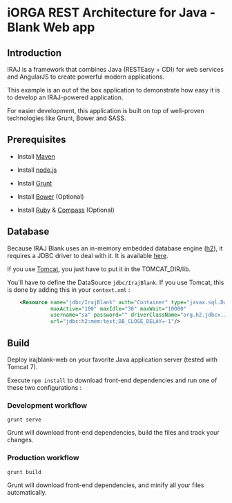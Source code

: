 # iORGA REST Architecture for Java - Blank Web app

## Introduction

IRAJ is a framework that combines Java (RESTEasy + CDI) for web services and AngularJS to create powerful modern applications.

This example is an out of the box application to demonstrate how easy it is to develop an IRAJ-powered application.

For easier development, this application is built on top of well-proven technologies like Grunt, Bower and SASS.

## Prerequisites

* Install [Maven](http://maven.apache.org/)

* Install [node.js](http://nodejs.org)

* Install [Grunt](http://gruntjs.com)

* Install [Bower](http://bower.io/) (Optional)

* Install [Ruby](https://www.ruby-lang.org/en/) & [Compass](http://compass-style.org/) (Optional)


## Database

Because IRAJ Blank uses an in-memory embedded database engine ([h2](http://h2database.com)), it requires a JDBC driver to deal with it. It is available [here](http://h2database.com/html/download.html).

If you use [Tomcat](http://tomcat.apache.org/), you just have to put it in the TOMCAT_DIR/lib.

You'll have to define the DataSource `jdbc/IrajBlank`. If you use Tomcat, this is done by adding this in your `context.xml` :

```xml
    <Resource name="jdbc/IrajBlank" auth="Container" type="javax.sql.DataSource"
              maxActive="100" maxIdle="30" maxWait="10000"
              username="sa" password="" driverClassName="org.h2.jdbcx.JdbcDataSource"
              url="jdbc:h2:mem:test;DB_CLOSE_DELAY=-1"/>
```

## Build

Deploy irajblank-web on your favorite Java application server (tested with Tomcat 7).

Execute `npm install` to download front-end dependencies and run one of these two configurations :

### Development workflow

`grunt serve`

Grunt will download front-end dependencies, build the files and track your changes.

### Production workflow

`grunt build`

Grunt will download front-end dependencies, and minify all your files automatically.
